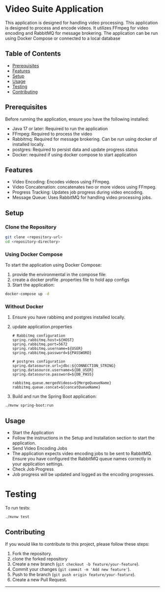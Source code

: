 # Video Suite Application
This application is designed for handling video processing. This application is designed to process and encode videos. It utilizes FFmpeg for video encoding and RabbitMQ for message brokering. The application can be run using Docker Compose or connected to a local database

## Table of Contents

- [Prerequisites](#prerequisites)
- [Features](#features)
- [Setup](#setup)
- [Usage](#usage)
- [Testing](#testing)
- [Contributing](#contributing)

## Prerequisites

Before running the application, ensure you have the following installed:

- Java 17 or later: Required to run the application
- FFmpeg: Required to process the video
- Rabbitmq: Required for message brokering. Can be run using docker of installed locally.
- postgres: Required to persist data and update progress status
- Docker: required if using docker compose to start application

## Features
- Video Encoding: Encodes videos using FFmpeg.
- Video Concatenation: concatenates two or more videos using FFmpeg.
- Progress Tracking: Updates job progress during video encoding. 
- Message Queue: Uses RabbitMQ for handling video processing jobs.

## Setup

### Clone the Repository

```bash
git clone <repository-url>
cd <repository-directory>
```

### Using Docker Compose

To start the application using Docker Compose:

1. provide the environmental in the compose file:
2. create a docker profile .properties file to hold app configs
3. Start the application:

```bash
docker-compose up -d
```

### Without Docker

1. Ensure you have rabbimq and postgres installed locally.
2. update application.properties

    ```properties
    # Rabbitmq configuration
    spring.rabbitmq.host=${HOST}
    spring.rabbitmq.port=5672
    spring.rabbitmq.username=${USER}
    spring.rabbitmq.password=${PASSWORD}
    
    # postgres configuration
    spring.datasource.url=jdbc:${CONNECTION_STRING}
    spring.datasource.username=${DB_USER}
    spring.datasource.password=${DB_PASS}
    
    rabbitmq.queue.mergedVideos=${MergeQueueName}
    rabbitmq.queue.concat=${concatQueueName}
    ```

3. Build and run the Spring Boot application:

```bash
./mvnw spring-boot:run
```
   
## Usage
- Start the Application 
- Follow the instructions in the Setup and Installation section to start the application. 
- Send Video Encoding Jobs 
- The application expects video encoding jobs to be sent to RabbitMQ. Ensure you have configured the RabbitMQ queue names correctly in your application settings. 
- Check Job Progress 
- Job progress will be updated and logged as the encoding progresses.

# Testing
To run tests:
```bash
./mvnw test
```

## Contributing

If you would like to contribute to this project, please follow these steps:

1. Fork the repository.
2. clone the forked repository 
3. Create a new branch (`git checkout -b feature/your-feature`). 
4. Commit your changes (`git commit -m 'Add new feature'`). 
5. Push to the branch (`git push origin feature/your-feature`). 
6. Create a new Pull Request.

---
